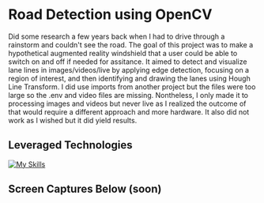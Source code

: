 # Road Detection using OpenCV
Did some research a few years back when I had to drive through a rainstorm and couldn't see the road. The goal of this project was to make a hypothetical augmented reality windshield that a user could be able to switch on and off if needed for assitance. It aimed to detect and visualize lane lines in images/videos/live by applying edge detection, focusing on a region of interest, and then identifying and drawing the lanes using Hough Line Transform. I did use imports from another project but the files were too large so the .env and video files are missing. Nontheless, I only made it to processing images and videos but never live as I realized the outcome of that would require a different approach and more hardware. It also did not work as I wished but it did yield results.

## Leveraged Technologies
[![My Skills](https://skillicons.dev/icons?i=py,opencv)](https://skillicons.dev)

## Screen Captures Below (soon)

